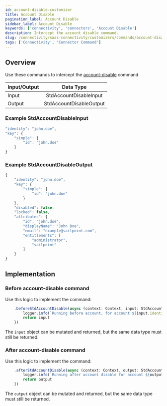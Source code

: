 ```yaml
---
id: account-disable-customizer
title: Account Disable
pagination_label: Account Disable
sidebar_label: Account Disable
keywords: ['connectivity', 'connectors', 'Account Disable']
description: Intercept the account disable command.
slug: /connectivity/saas-connectivity/customizers/commands/account-disable
tags: ['Connectivity', 'Connector Command']
---
```


## Overview

Use these commands to intercept the [account-disable](../../commands/account-disable) command.

| Input/Output |        Data Type        |
| :----------- | :---------------------: |
| Input        | StdAccountDisableInput  |
| Output       | StdAccountDisableOutput |

### Example StdAccountDisableInput

```javascript
"identity": "john.doe",
"key": {
    "simple": {
        "id": "john.doe"
    }
}
```

### Example StdAccountDisableOutput

```javascript
{
    "identity": "john.doe",
    "key": {
        "simple": {
            "id": "john.doe"
        }
    },
    "disabled": false,
    "locked": false,
    "attributes": {
        "id": "john.doe",
        "displayName": "John Doe",
        "email": "example@sailpoint.com",
        "entitlements": [
            "administrator",
            "sailpoint"
        ]
    }
}
```

## Implementation

### Before account-disable command

Use this logic to implement the command:

```javascript
    .beforeStdAccountDisable(async (context: Context, input: StdAccountDisableInput) => {
        logger.info(`Running before account, for account ${input.identity}`)
        return input
    })
```

The `input` object can be mutated and returned, but the same data type must still be returned.

### After account-disable command

Use this logic to implement the command:

```javascript
    .afterStdAccountDisable(async (context: Context, output: StdAccountDisableOutput) => {
        logger.info(`Running after account disable for account ${output.identity}`)
        return output
    })
```

The `output` object can be mutated and returned, but the same data type must still be returned.
